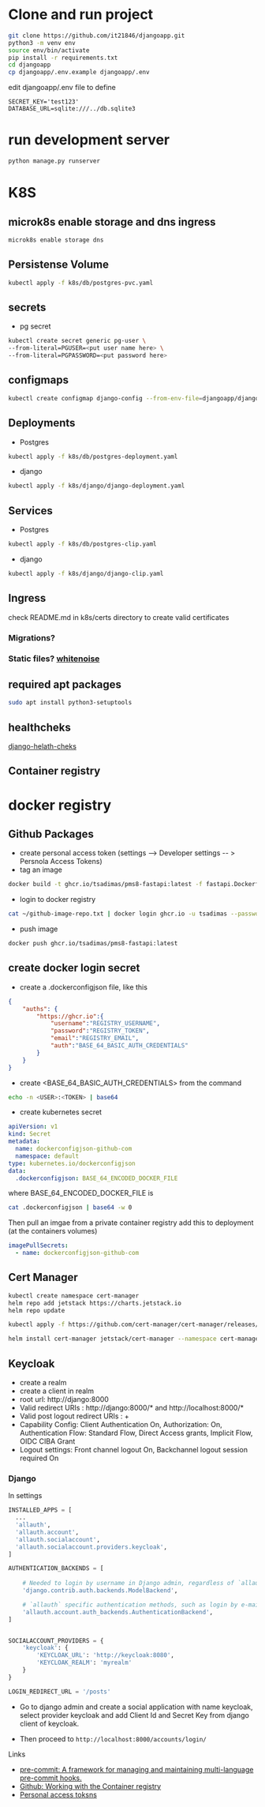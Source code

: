 # Clone and run project
```bash
git clone https://github.com/it21846/djangoapp.git
python3 -m venv env
source env/bin/activate
pip install -r requirements.txt
cd djangoapp
cp djangoapp/.env.example djangoapp/.env
```
edit djangoapp/.env file to define
```vim
SECRET_KEY='test123'
DATABASE_URL=sqlite:///../db.sqlite3
```
# run development server
```bash
python manage.py runserver
```
# K8S

## microk8s enable storage and dns ingress
```bash
microk8s enable storage dns
```

## Persistense Volume
```bash
kubectl apply -f k8s/db/postgres-pvc.yaml
```
## secrets
* pg secret

```bash
kubectl create secret generic pg-user \
--from-literal=PGUSER=<put user name here> \
--from-literal=PGPASSWORD=<put password here>
```

## configmaps
```bash
kubectl create configmap django-config --from-env-file=djangoapp/djangoapp/.env
```
## Deployments
* Postgres
```bash
kubectl apply -f k8s/db/postgres-deployment.yaml
```
* django
```bash
kubectl apply -f k8s/django/django-deployment.yaml
```

## Services
* Postgres
```bash
kubectl apply -f k8s/db/postgres-clip.yaml
```

* django
```bash
kubectl apply -f k8s/django/django-clip.yaml
```

## Ingress


check README.md in k8s/certs directory to create valid certificates



### Migrations?
### Static files? [whitenoise](http://whitenoise.evans.io/en/stable/)


## required apt  packages

```bash
sudo apt install python3-setuptools
```

## healthcheks
[django-helath-cheks](https://github.com/KristianOellegaard/django-health-check)


## Container registry

# docker registry
## Github Packages
* create personal access token (settings --> Developer settings -- > Persnola Access Tokens)
* tag an image
```bash
docker build -t ghcr.io/tsadimas/pms8-fastapi:latest -f fastapi.Dockerfile .
```
* login to docker registry
```bash
cat ~/github-image-repo.txt | docker login ghcr.io -u tsadimas --password-stdin
```
* push image
```bash
docker push ghcr.io/tsadimas/pms8-fastapi:latest
```

## create docker login secret

* create a .dockerconfigjson file, like this
```json
{
    "auths": {
        "https://ghcr.io":{
            "username":"REGISTRY_USERNAME",
            "password":"REGISTRY_TOKEN",
            "email":"REGISTRY_EMAIL",
            "auth":"BASE_64_BASIC_AUTH_CREDENTIALS"
    	}
    }
}
```


* create <BASE_64_BASIC_AUTH_CREDENTIALS> from the command
```bash
echo -n <USER>:<TOKEN> | base64
```
* create kubernetes secret
```yaml
apiVersion: v1
kind: Secret
metadata:
  name: dockerconfigjson-github-com
  namespace: default
type: kubernetes.io/dockerconfigjson
data:
  .dockerconfigjson: BASE_64_ENCODED_DOCKER_FILE
```
where BASE_64_ENCODED_DOCKER_FILE is
```bash
cat .dockerconfigjson | base64 -w 0
```


Then pull an imgae from a private container registry add this to deployment (at the containers volumes)

```yaml
imagePullSecrets:
  - name: dockerconfigjson-github-com
```


##  Cert Manager

```bash
kubectl create namespace cert-manager
helm repo add jetstack https://charts.jetstack.io
helm repo update

kubectl apply -f https://github.com/cert-manager/cert-manager/releases/download/v1.12.0/cert-manager.crds.yaml

helm install cert-manager jetstack/cert-manager --namespace cert-manager --create-namespace --version v1.12.0
```


## Keycloak

* create a realm
* create a client in realm
* root url: http://django:8000
* Valid redirect URIs : http://django:8000/* and http://localhost:8000/*
* Valid post logout redirect URIs : +
* Capability Config: Client Authentication On, Authorization: On, Authentication Flow: Standard Flow, Direct Access grants, Implicit Flow, OIDC CIBA Grant
* Logout settings: Front channel logout  On, Backchannel logout session required On

### Django
In settings

```python
INSTALLED_APPS = [
  ...
  'allauth',
  'allauth.account',
  'allauth.socialaccount',
  'allauth.socialaccount.providers.keycloak',
]

AUTHENTICATION_BACKENDS = [
    
    # Needed to login by username in Django admin, regardless of `allauth`
    'django.contrib.auth.backends.ModelBackend',

    # `allauth` specific authentication methods, such as login by e-mail
    'allauth.account.auth_backends.AuthenticationBackend',
]


SOCIALACCOUNT_PROVIDERS = {
    'keycloak': {
        'KEYCLOAK_URL': 'http://keycloak:8080',
        'KEYCLOAK_REALM': 'myrealm'
    }
}

LOGIN_REDIRECT_URL = '/posts'
```

* Go to django admin and create a social application with name keycloak, select provider keycloak and add Client Id and Secret Key from django client of keycloak.

* Then proceed to ``http://localhost:8000/accounts/login/``

Links
* [pre-commit: A framework for managing and maintaining multi-language pre-commit hooks.](https://pre-commit.com/)
* [Github: Working with the Container registry](https://docs.github.com/en/packages/working-with-a-github-packages-registry/working-with-the-container-registry)
* [Personal access toksns](https://docs.github.com/en/authentication/keeping-your-account-and-data-secure/creating-a-personal-access-token)
